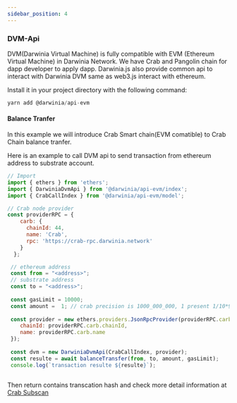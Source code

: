 ```yaml
---
sidebar_position: 4
---
```


### DVM-Api

DVM(Darwinia Virtual Machine) is fully compatible with EVM (Ethereum Virtual Machine) in Darwinia Network. We have Crab and Pangolin chain for dapp developer to apply dapp. Darwinia.js also provide common api to interact with Darwinia DVM  same as web3.js interact with ethereum.





Install it in your project directory with the following command:

``` javascript
yarn add @darwinia/api-evm
```


####  Balance Tranfer

In this example we will introduce Crab Smart chain(EVM comatible) to Crab Chain balance tranfer.

Here is an example to call DVM api to send transaction from ethereum address to substrate account.


``` javascript 
// Import 
import { ethers } from 'ethers';
import { DarwiniaDvmApi } from '@darwinia/api-evm/index';
import { CrabCallIndex } from '@darwinia/api-evm/model';

// Crab node provider
const providerRPC = {
    carb: {
      chainId: 44,
      name: 'Crab',
      rpc: 'https://crab-rpc.darwinia.network'
    }
  };

 // ethereum address 
 const from = "<address>";
 // substrate address
 const to = "<address>";
   
 const gasLimit = 10000; 
 const amount =  1; // crab precision is 1000_000_000, 1 present 1/10*9 token 
  
 const provider = new ethers.providers.JsonRpcProvider(providerRPC.carb.rpc, {
    chainId: providerRPC.carb.chainId,
    name: providerRPC.carb.name
 });
 
 const dvm = new DarwiniaDvmApi(CrabCallIndex, provider);
 const resulte = await balanceTransfer(from, to, amount, gasLimit);
 console.log(`transaction resulte ${resulte}`);
  
```

Then return contains transcation hash and check more detail information at [Crab Subscan](https://crab.subscan.io/)
